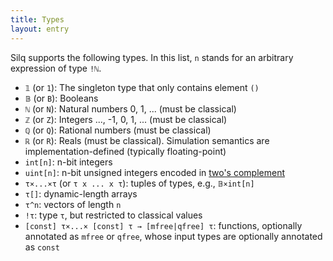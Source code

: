 ```yaml
---
title: Types
layout: entry
---
```


Silq supports the following types. In this list, `n` stands for an arbitrary
expression of type `!ℕ`.

- `𝟙` (or `1`): The singleton type that only contains element `()`
- `𝔹` (or `B`): Booleans
- `ℕ` (or `N`): Natural numbers 0, 1, ... (must be classical)
- `ℤ` (or `Z`): Integers ..., -1, 0, 1, ... (must be classical)
- `ℚ` (or `Q`): Rational numbers (must be classical)
- `ℝ` (or `R`): Reals (must be classical). Simulation semantics are implementation-defined (typically floating-point)
- `int[n]`: n-bit integers
- `uint[n]`: n-bit unsigned integers encoded in [two's
  complement](https://en.wikipedia.org/wiki/Two%27s_complement)
- `τ×...×τ` (or `τ x ... x τ`): tuples of types, e.g., `𝔹×int[n]`
- `τ[]`: dynamic-length arrays
- `τ^n`: vectors of length `n`
- `!τ`: type `τ`, but restricted to classical values
- `[const] τ×...× [const] τ → [mfree|qfree] τ`: functions, optionally annotated
  as `mfree` or `qfree`, whose input types are optionally annotated as `const`
